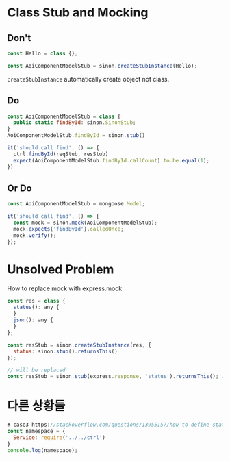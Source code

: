 # Class Stub and Mocking

## Don't

```js
const Hello = class {};

const AoiComponentModelStub = sinon.createStubInstance(Hello);
```

`createStubInstance` automatically create object not class.

## Do

```js
const AoiComponentModelStub = class {
  public static findById: sinon.SinonStub;
}
AoiComponentModelStub.findById = sinon.stub()

it('should call find', () => {
  ctrl.findById(reqStub, resStub)
  expect(AoiComponentModelStub.findById.callCount).to.be.equal(1);
})
```

## Or Do

```js
const AoiComponentModelStub = mongoose.Model;

it('should call find', () => {
  const mock = sinon.mock(AoiComponentModelStub);
  mock.expects('findById').calledOnce;
  mock.verify();
});
```

# Unsolved Problem

How to replace mock with express.mock

```js
const res = class {
  status(): any {
  }
  json(): any {
  }
};

const resStub = sinon.createStubInstance(res, {
  status: sinon.stub().returnsThis()
});
```

```js
// will be replaced
const resStub = sinon.stub(express.response, 'status').returnsThis(); // not work. in typescript
```

# 다른 상황들
```js
# case3 https://stackoverflow.com/questions/13955157/how-to-define-static-property-in-typescript-interface
const namespace = {
  Service: require('../../ctrl')
}
console.log(namespace);
```
